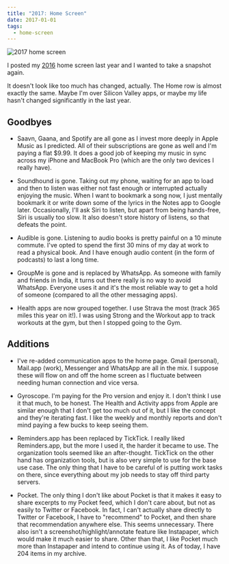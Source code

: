 ```yaml
---
title: "2017: Home Screen"
date: 2017-01-01
tags:
  - home-screen
---
```


![2017 home screen](/images/2017-home-screen.png)

I posted my [2016](/blog/2016-home-screen) home screen last
year and I wanted to take a snapshot again.

It doesn't look like too much has changed, actually. The Home row is almost
exactly the same. Maybe I'm over Silicon Valley apps, or maybe my life hasn't
changed significantly in the last year.

## Goodbyes

- Saavn, Gaana, and Spotify are all gone as I invest more deeply
  in Apple Music as I predicted. All of their subscriptions are gone
  as well and I'm paying a flat $9.99. It does a good job of keeping
  my music in sync across my iPhone and MacBook Pro (which are the only
  two devices I really have).

- Soundhound is gone. Taking out my phone, waiting for an app to load and then
  to listen was either not fast enough or interrupted actually enjoying the music.
  When I want to bookmark a song now, I just mentally bookmark it or write down
  some of the lyrics in the Notes app to Google later. Occasionally, I'll ask
  Siri to listen, but apart from being hands-free, Siri is usually too slow. It
  also doesn't store history of listens, so that defeats the point.

- Audible is gone. Listening to audio books is pretty painful on a 10 minute
  commute. I've opted to spend the first 30 mins of my day at work to read a
  physical book. And I have enough audio content (in the form of podcasts) to
  last a long time.

- GroupMe is gone and is replaced by WhatsApp. As someone with family and
  friends in India, it turns out there really is no way to avoid WhatsApp.
  Everyone uses it and it's the most reliable way to get a hold of someone
  (compared to all the other messaging apps).

- Health apps are now grouped together. I use Strava the most (track 365 miles
  this year on it!). I was using Strong and the Workout app to track workouts
  at the gym, but then I stopped going to the Gym.

## Additions

- I've re-added communication apps to the home page. Gmail (personal),
  Mail.app (work), Messenger and WhatsApp are all in the mix. I suppose
  these will flow on and off the home screen as I fluctuate between needing
  human connection and vice versa.

- Gyroscope. I'm paying for the Pro version and enjoy it. I don't think
  I use it that much, to be honest. The Health and Activity apps from Apple
  are similar enough that I don't get too much out of it, but I like the concept
  and they're iterating fast. I like the weekly and monthly reports and don't
  mind paying a few bucks to keep seeing them.

- Reminders.app has been replaced by TickTick. I really liked Reminders.app,
  but the more I used it, the harder it became to use. The organization tools
  seemed like an after-thought. TickTick on the other hand has organization tools,
  but is also very simple to use for the base use case. The only thing that
  I have to be careful of is putting work tasks on there, since everything
  about my job needs to stay off third party servers.

- Pocket. The only thing I don't like about Pocket is that it makes it easy
  to share excerpts to my Pocket feed, which I don't care about, but not as
  easily to Twitter or Facebook. In fact, I can't actually share directly to
  Twitter or Facebook, I have to "recommend" to Pocket, and then share that
  recommendation anywhere else. This seems unnecessary. There also isn't a
  screenshot/highlight/annotate feature like Instapaper, which would make
  it much easier to share. Other than that, I like Pocket much more than Instapaper
  and intend to continue using it. As of today, I have 204 items in my archive.
